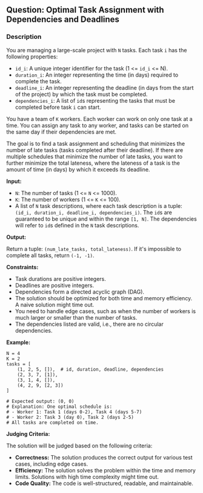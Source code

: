 ## Question: Optimal Task Assignment with Dependencies and Deadlines

### Description

You are managing a large-scale project with `N` tasks. Each task `i` has the following properties:

*   `id_i`: A unique integer identifier for the task (1 <= `id_i` <= N).
*   `duration_i`: An integer representing the time (in days) required to complete the task.
*   `deadline_i`: An integer representing the deadline (in days from the start of the project) by which the task must be completed.
*   `dependencies_i`: A list of `id`s representing the tasks that must be completed before task `i` can start.

You have a team of `K` workers. Each worker can work on only one task at a time. You can assign any task to any worker, and tasks can be started on the same day if their dependencies are met.

The goal is to find a task assignment and scheduling that minimizes the number of late tasks (tasks completed after their deadline). If there are multiple schedules that minimize the number of late tasks, you want to further minimize the total lateness, where the lateness of a task is the amount of time (in days) by which it exceeds its deadline.

**Input:**

*   `N`: The number of tasks (1 <= `N` <= 1000).
*   `K`: The number of workers (1 <= `K` <= 100).
*   A list of `N` task descriptions, where each task description is a tuple: `(id_i, duration_i, deadline_i, dependencies_i)`. The `id`s are guaranteed to be unique and within the range `[1, N]`. The dependencies will refer to `id`s defined in the `N` task descriptions.

**Output:**

Return a tuple: `(num_late_tasks, total_lateness)`. If it's impossible to complete all tasks, return `(-1, -1)`.

**Constraints:**

*   Task durations are positive integers.
*   Deadlines are positive integers.
*   Dependencies form a directed acyclic graph (DAG).
*   The solution should be optimized for both time and memory efficiency. A naive solution might time out.
*   You need to handle edge cases, such as when the number of workers is much larger or smaller than the number of tasks.
*   The dependencies listed are valid, i.e., there are no circular dependencies.

**Example:**

```
N = 4
K = 2
tasks = [
    (1, 2, 5, []),  # id, duration, deadline, dependencies
    (2, 3, 7, [1]),
    (3, 1, 4, []),
    (4, 2, 9, [2, 3])
]

# Expected output: (0, 0)
# Explanation: One optimal schedule is:
# - Worker 1: Task 1 (days 0-2), Task 4 (days 5-7)
# - Worker 2: Task 3 (day 0), Task 2 (days 2-5)
# All tasks are completed on time.
```

**Judging Criteria:**

The solution will be judged based on the following criteria:

*   **Correctness:** The solution produces the correct output for various test cases, including edge cases.
*   **Efficiency:** The solution solves the problem within the time and memory limits. Solutions with high time complexity might time out.
*   **Code Quality:** The code is well-structured, readable, and maintainable.
